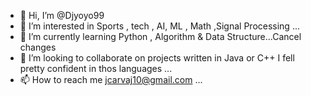 - 👋 Hi, I’m @Djyoyo99
- 👀 I’m interested in Sports , tech , AI, ML , Math ,Signal Processing ...
- 🌱 I’m currently learning Python , Algorithm & Data Structure...Cancel changes
- 💞️ I’m looking to collaborate on projects written in Java or C++ I fell pretty confident in thos languages ...
- 📫 How to reach me jcarvaj10@gmail.com ...

<!---
jcarvaj10/jcarvaj10 is a ✨ special ✨ repository because its `README.md` (this file) appears on your GitHub profile.
You can click the Preview link to take a look at your changes.
--->
